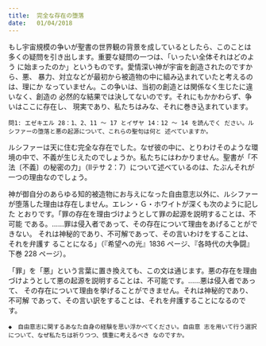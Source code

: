 ```yaml
---
title:  完全な存在の堕落
date:   01/04/2018
---
```


もし宇宙規模の争いが聖書の世界観の背景を成しているとしたら、このことは
多くの疑問を引き出します。重要な疑問の一つは、「いったい全体それはどのよう
に始まったのか」というものです。愛情深い神が宇宙を創造されたのですから、悪、
暴力、対立などが最初から被造物の中に組み込まれていたと考えるのは、理にか
なっていません。この争いは、当初の創造とは関係なく生じたに違いなく、創造の
必然的な結果では決してないのです。それにもかかわらず、争いはここに存在し、
現実であり、私たちはみな、それに巻き込まれています。

`問1: エゼキエル 28：1、2、11 ～ 17 とイザヤ 14：12 ～ 14 を読んでく
ださい。ルシファーの堕落と悪の起源について、これらの聖句は何と
述べていますか。`

ルシファーは天に住む完全な存在でした。なぜ彼の中に、とりわけそのような環
境の中で、不義が生じえたのでしょうか。私たちにはわかりません。聖書が「不
法〔不義〕の秘密の力」（Ⅱテサ 2：7）について述べているのは、たぶんそれが
一つの理由なのでしょう。

神が御自分のあらゆる知的被造物にお与えになった自由意志以外に、ルシファー
が堕落した理由は存在しません。エレン・Ｇ・ホワイトが深くも次のように記した
とおりです。「罪の存在を理由づけようとして罪の起源を説明することは、不可能
である。……罪は侵入者であって、その存在について理由をあげることができない。
それは神秘的であり、不可解であって、その言いわけをすることは、それを弁護す
ることになる」（『希望への光』1836 ページ、『各時代の大争闘』下巻 228 ページ）。

「罪」を「悪」という言葉に置き換えても、この文は通じます。悪の存在を理由
づけようとして悪の起源を説明することは、不可能です。……悪は侵入者であって、
その存在について理由を挙げることができません。それは神秘的であり、不可解
であって、その言い訳をすることは、それを弁護することになるのです。

`◆　自由意志に関するあなた自身の経験を思い浮かべてください。自由意
志を用いて行う選択について、なぜ私たちは祈りつつ、慎重に考えるべき
なのですか。`